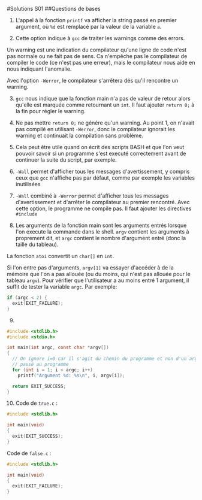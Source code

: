 #Solutions S01
##Questions de bases
1. L'appel à la fonction `printf` va  afficher la string passé en premier argument, où `%d` est remplacé par la valeur de la variable `a`.

2. Cette option indique à `gcc` de traiter les warnings comme des errors.

  Un warning est une indication du compilateur qu'une ligne de code n'est pas normale ou ne fait pas de sens. Ca n'empêche pas le compilateur de compiler le code (ce n'est pas une erreur), mais le compilateur nous aide en nous indiquant l'anomalie.
  
  Avec l'option `-Werror`, le compilateur s'arrêtera dés qu'il rencontre un warning.

3. `gcc` nous indique que la fonction main n'a pas de valeur de retour alors qu'elle est marquée comme retournant
  un `int`. Il faut ajouter `return 0;` à la fin pour régler le warning.

4. Ne pas mettre `return 0;` ne génére qu'un warning. Au point 1, on n'avait pas compilé
  en utilisant `-Werror`, donc le compilateur ignorait les warning et continuait la compilation sans problème.

5. Cela peut être utile quand on écrit des scripts BASH et que l'on veut pouvoir savoir si un programme s'est executé correctement avant de continuer la suite du script, par exemple. 

6. `-Wall` permet d'afficher tous les messages d'avertissement, y compris ceux que `gcc` n'affiche pas par défaut, comme par exemple les variables inutilisées

7. `-Wall` combiné à `-Werror` permet d'afficher tous les messages d'avertissement et d'arrêter le compilateur au premier rencontré. Avec cette option, le programme ne compile pas. Il faut ajouter les directives `#include`

8. Les arguments de la fonction main sont les arguments entrés lorsque l'on execute la commande dans le shell. `argv` contient les arguments à proprement dit, et `argc` contient le nombre d'argument entré (donc la taille du tableau).

  La fonction `atoi` convertit un `char[]` en `int`.
  
  Si l'on entre pas d'arguments, `argv[1]` va essayer d'accéder à de la mémoire que l'on a pas allouée (ou du moins, qui n'est pas allouée pour le tableau `argv`). Pour vérifier que l'utilisateur a au moins entré 1 argument, il suffit de tester la variable `argc`. Par exemple:
  
  ```c
  if (argc < 2) {
    exit(EXIT_FAILURE);
  }
  ```

9. 
  ```c
  #include <stdlib.h>
  #include <stdio.h>
  
  int main(int argc, const char *argv[])
  {
    // On ignore i=0 car il s'agit du chemin du programme et non d'un argument
    // passé au programme
    for (int i = 1; i < argc; i++)
      printf("Argument %d: %s\n", i, argv[i]);

    return EXIT_SUCCESS;
  }
  ```

10. Code de `true.c` :
  ```c
  #include <stdlib.h>
  
  int main(void)
  {
    exit(EXIT_SUCCESS);
  }
  ```
  
  Code de `false.c` :
  ```c
  #include <stdlib.h>
  
  int main(void)
  {
    exit(EXIT_FAILURE);
  }
  ```
